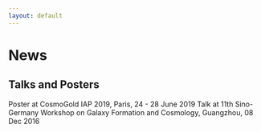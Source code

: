 ```yaml
---
layout: default
---
```


# News

## Talks and Posters

Poster at CosmoGold IAP 2019, Paris, 24 - 28 June 2019
Talk at 11th Sino-Germany Workshop on Galaxy Formation and Cosmology, Guangzhou, 08 Dec 2016